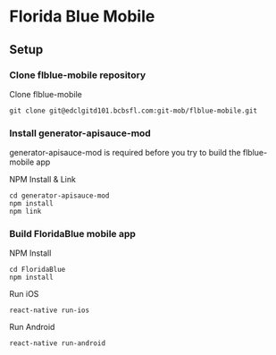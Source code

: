 # Florida Blue Mobile

## Setup

### Clone flblue-mobile repository
Clone  flblue-mobile
```
git clone git@edclgitd101.bcbsfl.com:git-mob/flblue-mobile.git 
```

### Install generator-apisauce-mod

generator-apisauce-mod is required before you try to build the flblue-mobile app

NPM Install & Link
```
cd generator-apisauce-mod
npm install
npm link
```

### Build FloridaBlue mobile app

NPM Install
```
cd FloridaBlue
npm install
```

Run iOS
```
react-native run-ios
```

Run Android
```
react-native run-android
```

